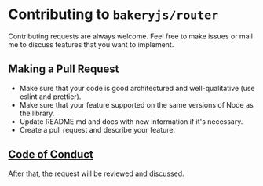 # Contributing to `bakeryjs/router`

Contributing requests are always welcome. Feel free to make issues or mail me to discuss features that you want to implement.

## Making a Pull Request

- Make sure that your code is good architectured and well-qualitative (use eslint and prettier).
- Make sure that your feature supported on the same versions of Node as the library.
- Update README.md and docs with new information if it's necessary.
- Create a pull request and describe your feature.

## [Code of Conduct](https://github.com/bakeryjs/router/blob/main/CODE_OF_CONDUCT.md)

After that, the request will be reviewed and discussed.
